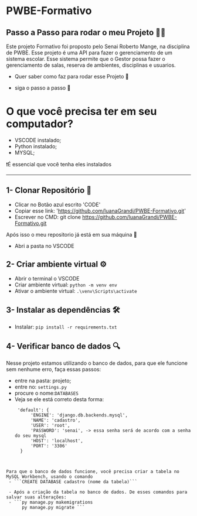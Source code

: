 # PWBE-Formativo 

## Passo a Passo para rodar o meu Projeto 🏃‍♀️

Este projeto Formativo foi proposto pelo Senai Roberto Mange, na disciplina de PWBE. Esse projeto é uma API para fazer o gerenciamento de um sistema escolar. Esse sistema permite que o Gestor possa fazer o gerenciamento de salas, reserva de ambientes, disciplinas e usuarios.

- Quer saber como faz para rodar esse Projeto 🤔
  
- siga o passo a passo 👣

# O que você precisa ter em seu computador?
 - VSCODE instalado;
 - Python instalado;
 - MYSQL;
   
❗É essencial que você tenha eles instalados

***

## 1- Clonar Repositório 📂

- Clicar no Botão azul escrito 'CODE'
- Copiar esse link: 'https://github.com/luanaGrandi/PWBE-Formativo.git'
- Escrever no CMD: git clone https://github.com/luanaGrandi/PWBE-Formativo.git

Após isso o meu repositorio já está em sua máquina 🥳

- Abri a pasta no VSCODE

## 2- Criar ambiente virtual ⚙️
  - Abrir o terminal o VSCODE
  - Criar ambiente virtual: ```python -m venv env```
  - Ativar o ambiente virtual: ```.\venv\Scripts\activate```

## 3- Instalar as dependências 🛠️
  - Instalar: ```pip install -r requirements.txt```

## 4- Verificar banco de dados 🔍

Nesse projeto estamos utilizando o banco de dados, para que ele funcione sem nenhume erro, faça essas passos:
 - entre na pasta: projeto;
 - entre no: ```settings.py```
 - procure o nome:```DATABASES```
- Veja se ele está correto desta forma:
  ```
   'default': {
        'ENGINE': 'django.db.backends.mysql',
        'NAME': 'cadastro',
        'USER': 'root',
        'PASSWORD': 'senai', -> essa senha será de acordo com a senha do seu mysql
        'HOST': 'localhost',
        'PORT': '3306'
    }
```


Para que o banco de dados funcione, você precisa criar a tabela no MySQL Workbench, usando o comando
 - ```CREATE DATABASE cadastro (nome da tabela)```

 - Após a criação da tabela no banco de dados. De esses comandos para salvar suas alterações:
 - ```py manage.py makemigrations
      py manage.py migrate ```
 
